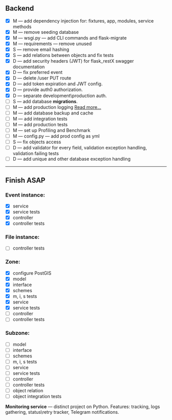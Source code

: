 ## Backend


-  [x] M — add dependency injection for: fixtures, app, modules, service methods
-  [x] M — remove seeding database
-  [x] M — wsgi.py — add CLI commands and flask-migrate
-  [x] M — requirements — remove unused
-  [x] S — remove email hashing
-  [x] S — add relations between objects and fix tests
-  [x] D — add security headers (JWT) for flask_restX swagger documentation
-  [x] D — fix preferred event
-  [x] D — delete /user PUT route
-  [x] D — add token expiration and JWT config.
-  [x] D — provide auth0 authorization.
-  [x] D — separate development\production auth.
-  [ ] S — add database **migrations**.
-  [ ] M — add production logging [Read more...](https://docs.nginx.com/nginx/admin-guide/monitoring/logging/)
-  [ ] M — add database backup and cache
-  [ ] M — add integration tests
-  [ ] M — add production tests
-  [ ] M — set up Profiling and Benchmark
-  [ ] M — config.py — add prod config as yml
-  [ ] S — fix objects access
-  [ ] D — add validator for every field, validation exception handling, validation failing tests
-  [ ] D — add unique and other database exception handling
_____________________________________________________
## Finish ASAP

### Event instance:
-  [x] service
-  [x] service tests
-  [x] controller
-  [x] controller tests

### File instance:
-  [ ] controller tests


### Zone:

-  [x] configure PostGIS
-  [x] model
-  [x] interface
-  [x] schemes
-  [x] m, i, s tests
-  [x] service
-  [x] service tests
-  [ ] controller
-  [ ] controller tests

### Subzone:

-  [ ] model
-  [ ] interface
-  [ ] schemes
-  [ ] m, i, s tests
-  [ ] service
-  [ ] service tests
-  [ ] controller
-  [ ] controller tests
-  [ ] object relation
-  [ ] object integration tests

**Monitoring service** — distinct project on Python. Features: tracking, logs gathering, status\retry tracker, Telegram notifications.
